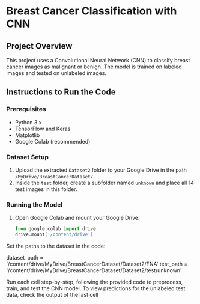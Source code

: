 # Breast Cancer Classification with CNN

## Project Overview
This project uses a Convolutional Neural Network (CNN) to classify breast cancer images as malignant or benign. The model is trained on labeled images and tested on unlabeled images.

## Instructions to Run the Code

### Prerequisites
- Python 3.x
- TensorFlow and Keras
- Matplotlib
- Google Colab (recommended)

### Dataset Setup
1. Upload the extracted `Dataset2` folder to your Google Drive in the path `/MyDrive/BreastCancerDataset/`.
2. Inside the `test` folder, create a subfolder named `unknown` and place all 14 test images in this folder.

### Running the Model
1. Open Google Colab and mount your Google Drive:
   ```python
   from google.colab import drive
   drive.mount('/content/drive')

Set the paths to the dataset in the code:

dataset_path = '/content/drive/MyDrive/BreastCancerDataset/Dataset2/FNA'
test_path = '/content/drive/MyDrive/BreastCancerDataset/Dataset2/test/unknown'

Run each cell step-by-step, following the provided code to preprocess, train, and test the CNN model.
To view predictions for the unlabeled test data, check the output of the last cell
